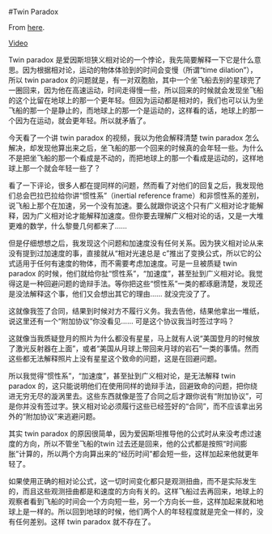 #Twin Paradox

From [here](https://yinwang1.substack.com/p/twin-paradox).

[Video](https://www.youtube-nocookie.com/embed/LKjaBPVtvms)

Twin paradox 是爱因斯坦狭义相对论的一个悖论，我先简要解释一下它是什么意思。因为根据相对论，运动的物体体验到的时间会变慢（所谓“time dilation”），所以 twin paradox 的问题就是，有一对双胞胎，其中一个坐飞船去别的星球兜了一圈回来，因为他在高速运动，时间走得慢一些，所以回来的时候就会发现坐飞船的这个比留在地球上的那一个更年轻。但因为运动都是相对的，我们也可以认为坐飞船的那一个是静止的，而地球上的那一个是运动的，这样看的话，地球上的那一个因为在运动，就会更年轻。所以就矛盾了。

今天看了一个讲 twin paradox 的视频，我以为他会解释清楚 twin paradox 怎么解决，却发现他算出来之后，坐飞船的那一个回来的时候真的会年轻一些。为什么不是把坐飞船的那一个看成是不动的，而把地球上的那一个看成是运动的，这样地球上那一个就会年轻一些了？

看了一下评论，很多人都在提同样的问题，然而看了对他们的回复之后，我发现他们总会巴拉巴拉给你讲“惯性系”（inertial reference frame）和非惯性系的差别，说飞船上那个在加速，另一个没有加速。要么就跟你说这个只有广义相对论才能解释，因为广义相对论才能解释加速度。但你要去理解广义相对论的话，又是一大堆更难的数学，什么黎曼几何都来了……

但是仔细想想之后，我发现这个问题和加速度没有任何关系。因为狭义相对论从来没有提到过加速度的事，直接就从“相对光速总是 c”推出了变换公式，所以它的公式适用于任何有速度的物体，而不需要考虑加速度。可是一旦被质疑 twin paradox 的时候，他们就给你扯“惯性系”，“加速度”，甚至扯到广义相对论。我觉得这是一种回避问题的诡辩手法。等你把这些“惯性系”一类的都琢磨清楚，发现还是没法解释这个事，他们又会想出其它的理由…… 就没完没了了。

这就像我签了合同，结果到时候对方不履行义务。我去告他，结果他拿出一堆纸，说这里还有一个“附加协议”你没看见…… 可是这个协议我当时签过字吗？

这就像当我质疑登月的照片为什么都没有星星，马上就有人说“美国登月的时候放了激光反射器在上面”，或者“美国从月球上带回来月球的岩石”一类的事情。然而这些都无法解释照片上没有星星这个致命的问题，这是在回避问题。

所以我觉得“惯性系”，“加速度”，甚至扯到广义相对论，是无法解释 twin paradox 的，这只能说明他们在使用同样的诡辩手法，回避致命的问题，把你绕进无穷无尽的漩涡里去。这些东西就像是签了合同之后才跟你说有“附加协议”，可是你并没有签过字。狭义相对论必须履行这些已经签好的“合同”，而不应该拿出另外的“附加协议”来逃避问题。

其实 twin paradox 的原因很简单，因为爱因斯坦推导他的公式时从来没考虑过速度的方向，所以不管坐飞船的twin 过去还是回来，他的公式都是按照“时间膨胀”计算的，所以两个方向算出来的“经历时间”都会短一些，这样加起来他就更年轻了。

如果使用正确的相对论公式，这一切时间变化都只是观测扭曲，而不是实际发生的，而且这些观测扭曲都是和速度的方向有关的。这样飞船过去再回来，地球上的观察者看到飞船的时间会一个方向短一些，另一个方向长一些，这样加起来就和地球上是一样的。所以回到地球的时候，他们两个人的年轻程度就是完全一样的，没有任何差别。这样 twin paradox 就不存在了。
